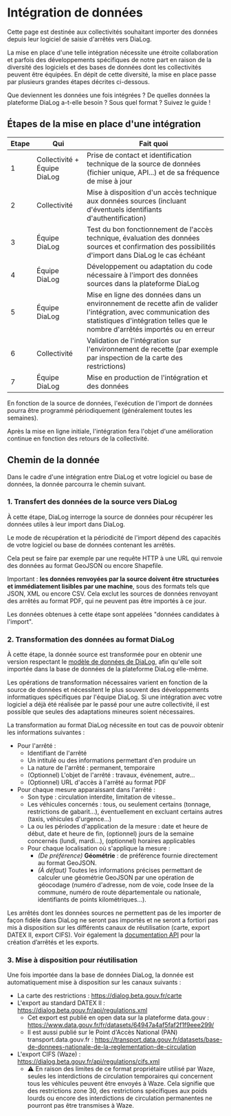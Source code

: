 # Intégration de données

Cette page est destinée aux collectivités souhaitant importer des données depuis leur logiciel de saisie d'arrêtés vers DiaLog.

La mise en place d'une telle intégration nécessite une étroite collaboration et parfois des développements spécifiques de notre part en raison de la diversité des logiciels et des bases de données dont les collectivités peuvent être équipées. En dépit de cette diversité, la mise en place passe par plusieurs grandes étapes décrites ci-dessous.

Que deviennent les données une fois intégrées ? De quelles données la plateforme DiaLog a-t-elle besoin ? Sous quel format ? Suivez le guide !

## Étapes de la mise en place d'une intégration

| Etape | Qui | Fait quoi |
|---|---|---|
| 1 | Collectivité + Équipe DiaLog | Prise de contact et identification technique de la source de données (fichier unique, API...) et de sa fréquence de mise à jour |
| 2 | Collectivité | Mise à disposition d'un accès technique aux données sources (incluant d'éventuels identifiants d'authentification) |
| 3 | Équipe DiaLog | Test du bon fonctionnement de l'accès technique, évaluation des données sources et confirmation des possibilités d'import dans DiaLog le cas échéant |
| 4 | Équipe DiaLog | Développement ou adaptation du code nécessaire à l'import des données sources dans la plateforme DiaLog |
| 5 | Équipe DiaLog | Mise en ligne des données dans un environnement de recette afin de valider l'intégration, avec communication des statistiques d'intégration telles que le nombre d'arrêtés importés ou en erreur |
| 6 | Collectivité | Validation de l'intégration sur l'environnement de recette (par exemple par inspection de la carte des restrictions) |
| 7 | Équipe DiaLog | Mise en production de l'intégration et des données |

En fonction de la source de données, l'exécution de l'import de données pourra être programmé périodiquement (généralement toutes les semaines).

Après la mise en ligne initiale, l'intégration fera l'objet d'une amélioration continue en fonction des retours de la collectivité.

## Chemin de la donnée

Dans le cadre d'une intégration entre DiaLog et votre logiciel ou base de données, la donnée parcourra le chemin suivant.

### 1. Transfert des données de la source vers DiaLog

À cette étape, DiaLog interroge la source de données pour récupérer les données utiles à leur import dans DiaLog.

Le mode de récupération et la périodicité de l'import dépend des capacités de votre logiciel ou base de données contenant les arrêtés.

Cela peut se faire par exemple par une requête HTTP à une URL qui renvoie des données au format GeoJSON ou encore Shapefile.

Important : **les données renvoyées par la source doivent être structurées et immédiatement lisibles par une machine**, sous des formats tels que JSON, XML ou encore CSV. Cela exclut les sources de données renvoyant des arrêtés au format PDF, qui ne peuvent pas être importés à ce jour.

Les données obtenues à cette étape sont appelées "données candidates à l'import".

### 2. Transformation des données au format DiaLog

À cette étape, la donnée source est transformée pour en obtenir une version respectant le [modèle de données de DiaLog](../adr/002_mcd.md), afin qu'elle soit importée dans la base de données de la plateforme DiaLog elle-même.

Les opérations de transformation nécessaires varient en fonction de la source de données et nécessitent le plus souvent des développements informatiques spécifiques par l'équipe DiaLog. Si une intégration avec votre logiciel a déjà été réalisée par le passé pour une autre collectivité, il est possible que seules des adaptations mineures soient nécessaires.

La transformation au format DiaLog nécessite en tout cas de pouvoir obtenir les informations suivantes :

* Pour l'arrêté :
    * Identifiant de l'arrêté
    * Un intitulé ou des informations permettant d'en produire un
    * La nature de l'arrêté : permanent, temporaire
    * (Optionnel) L'objet de l'arrêté : travaux, événement, autre...
    * (Optionnel) URL d'accès à l'arrêté au format PDF
* Pour chaque mesure apparaissant dans l'arrêté :
    * Son type : circulation interdite, limitation de vitesse..
    * Les véhicules concernés : tous, ou seulement certains (tonnage, restrictions de gabarit...), éventuellement en excluant certains autres (taxis, véhicules d'urgence...)
    * La ou les périodes d'application de la mesure : date et heure de début, date et heure de fin, (optionnel) jours de la semaine concernés (lundi, mardi...), (optionnel) horaires applicables
    * Pour chaque localisation où s'applique la mesure :
        * _(De préférence)_ **Géométrie** : de préférence fournie directement au format GeoJSON.
        * _(À défaut)_ Toutes les informations précises permettant de calculer une géométrie GeoJSON par une opération de géocodage (numéro d'adresse, nom de voie, code Insee de la commune, numéro de route départementale ou nationale, identifiants de points kilométriques...).

Les arrêtés dont les données sources ne permettent pas de les importer de façon fidèle dans DiaLog ne seront pas importés et ne seront a fortiori pas mis à disposition sur les différents canaux de réutilisation (carte, export DATEX II, export CIFS). Voir également la [documentation API](./api.md) pour la création d’arrêtés et les exports.

### 3. Mise à disposition pour réutilisation

Une fois importée dans la base de données DiaLog, la donnée est automatiquement mise à disposition sur les canaux suivants :

* La carte des restrictions : https://dialog.beta.gouv.fr/carte
* L'export au standard DATEX II : https://dialog.beta.gouv.fr/api/regulations.xml
    * Cet export est publié en open data sur la plateforme data.gouv : https://www.data.gouv.fr/fr/datasets/64947a4af5faf2f1f9eee299/
    * Il est aussi publié sur le Point d'Accès National (PAN) transport.data.gouv.fr : https://transport.data.gouv.fr/datasets/base-de-donnees-nationale-de-la-reglementation-de-circulation
* L'export CIFS (Waze) : https://dialog.beta.gouv.fr/api/regulations/cifs.xml
    * :warning: En raison des limites de ce format propriétaire utilisé par Waze, seules les interdictions de circulation temporaires qui concernent tous les véhicules peuvent être envoyés à Waze. Cela signifie que des restrictions zone 30, des restrictions spécifiques aux poids lourds ou encore des interdictions de circulation permanentes ne pourront pas être transmises à Waze.

